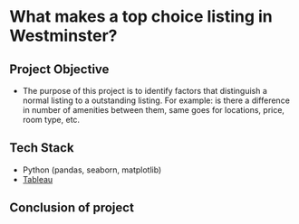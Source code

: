 # What makes a top choice listing in Westminster?

## Project Objective
* The purpose of this project is to identify factors that distinguish a normal listing to a outstanding listing. For example: is there a difference in number of amenities between them, same goes for locations, price, room type, etc.
## Tech Stack
* Python (pandas, seaborn, matplotlib)
* [Tableau](https://public.tableau.com/views/Milestone_16752659315130/Story1?:language=en-US&publish=yes&:display_count=n&:origin=viz_share_link)
## Conclusion of project
